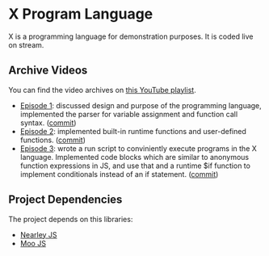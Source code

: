 # X Program Language

X is a programming language for demonstration purposes. It is coded
live on stream.

## Archive Videos

You can find the video archives on [this YouTube playlist](https://www.youtube.com/playlist?list=PLSq9OFrD2Q3DKGFCm0YRVRXZMO1KHNUXu).

* [Episode 1](https://www.youtube.com/watch?v=HHNfobG-36s&list=PLSq9OFrD2Q3DKGFCm0YRVRXZMO1KHNUXu): discussed design and purpose of the programming language, implemented the parser for variable assignment and function call syntax. ([commit](https://github.com/airportyh/x-lang/commit/cde5753d14021958374651c26960b48b880ac25e))
* [Episode 2](https://www.youtube.com/watch?v=vCOY0xcI2iE&list=PLSq9OFrD2Q3DKGFCm0YRVRXZMO1KHNUXu): implemented built-in runtime functions and user-defined functions. ([commit](https://github.com/airportyh/x-lang/commit/3a0dbb1a1509fce6e3738311abcc2e8521d4bf46))
* [Episode 3](https://www.youtube.com/watch?v=PRg2OcuZ-jU&list=PLSq9OFrD2Q3DKGFCm0YRVRXZMO1KHNUXu): wrote a run script to conviniently execute programs in the X language. Implemented code blocks which are similar to anonymous function
expressions in JS, and use that and a runtime $if function to implement conditionals instead of an if statement. ([commit](https://github.com/airportyh/x-lang/commit/75eb66bd4211fb2e62a6fcc90bfd8999445f23ba))

## Project Dependencies

The project depends on this libraries:

* [Nearley JS](https://nearley.js.org/)
* [Moo JS](https://github.com/no-context/moo)
